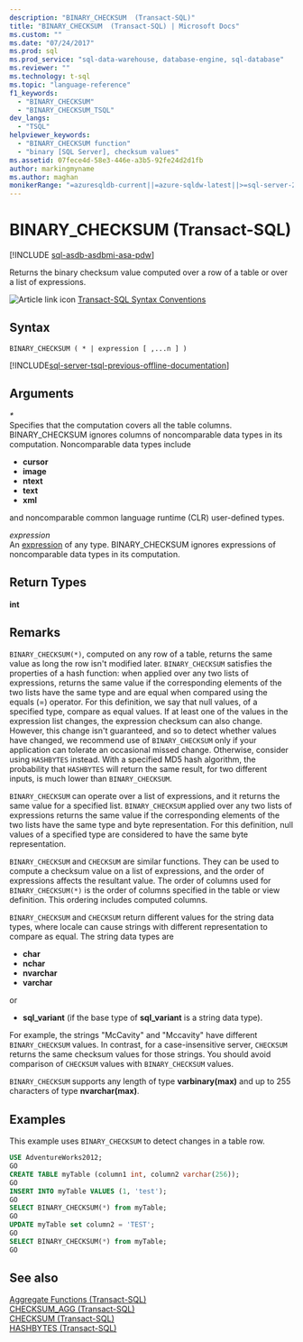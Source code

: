 ```yaml
---
description: "BINARY_CHECKSUM  (Transact-SQL)"
title: "BINARY_CHECKSUM  (Transact-SQL) | Microsoft Docs"
ms.custom: ""
ms.date: "07/24/2017"
ms.prod: sql
ms.prod_service: "sql-data-warehouse, database-engine, sql-database"
ms.reviewer: ""
ms.technology: t-sql
ms.topic: "language-reference"
f1_keywords: 
  - "BINARY_CHECKSUM"
  - "BINARY_CHECKSUM_TSQL"
dev_langs: 
  - "TSQL"
helpviewer_keywords: 
  - "BINARY_CHECKSUM function"
  - "binary [SQL Server], checksum values"
ms.assetid: 07fece4d-58e3-446e-a3b5-92fe24d2d1fb
author: markingmyname
ms.author: maghan
monikerRange: "=azuresqldb-current||=azure-sqldw-latest||>=sql-server-2016||=sqlallproducts-allversions||>=sql-server-linux-2017||=azuresqldb-mi-current"
---
```

# BINARY_CHECKSUM  (Transact-SQL)
[!INCLUDE [sql-asdb-asdbmi-asa-pdw](../../includes/applies-to-version/sql-asdb-asdbmi-asa.md)]

Returns the binary checksum value computed over a row of a table or over a list of expressions.
  
![Article link icon](../../database-engine/configure-windows/media/topic-link.gif "Article link icon") [Transact-SQL Syntax Conventions](../../t-sql/language-elements/transact-sql-syntax-conventions-transact-sql.md)
  
## Syntax  
  
```syntaxsql
BINARY_CHECKSUM ( * | expression [ ,...n ] )   
```  
  
[!INCLUDE[sql-server-tsql-previous-offline-documentation](../../includes/sql-server-tsql-previous-offline-documentation.md)]

## Arguments
*\**  
Specifies that the computation covers all the table columns. BINARY_CHECKSUM ignores columns of noncomparable data types in its computation. Noncomparable data types include  
* **cursor**  
* **image**  
* **ntext**  
* **text**  
* **xml**  

and noncomparable common language runtime (CLR) user-defined types.
  
*expression*  
An [expression](../../t-sql/language-elements/expressions-transact-sql.md) of any type. BINARY_CHECKSUM ignores expressions of noncomparable data types in its computation.

## Return Types  
 **int**
  
## Remarks  
`BINARY_CHECKSUM(*)`, computed on any row of a table, returns the same value as long the row isn't modified later. `BINARY_CHECKSUM` satisfies the properties of a hash function: when applied over any two lists of expressions, returns the same value if the corresponding elements of the two lists have the same type and are equal when compared using the equals (=) operator. For this definition, we say that null values, of a specified type, compare as equal values. If at least one of the values in the expression list changes, the expression checksum can also change. However, this change isn't guaranteed, and so to detect whether values have changed, we recommend use of `BINARY_CHECKSUM` only if your application can tolerate an occasional missed change. Otherwise, consider using `HASHBYTES` instead. With a specified MD5 hash algorithm, the probability that `HASHBYTES` will return the same result, for two different inputs, is much lower than `BINARY_CHECKSUM`.
  
`BINARY_CHECKSUM` can operate over a list of expressions, and it returns the same value for a specified list. `BINARY_CHECKSUM` applied over any two lists of expressions returns the same value if the corresponding elements of the two lists have the same type and byte representation. For this definition, null values of a specified type are considered to have the same byte representation.
  
`BINARY_CHECKSUM` and `CHECKSUM` are similar functions. They can be used to compute a checksum value on a list of expressions, and the order of expressions affects the resultant value. The order of columns used for `BINARY_CHECKSUM(*)` is the order of columns specified in the table or view definition. This ordering includes computed columns.
  
`BINARY_CHECKSUM` and `CHECKSUM` return different values for the string data types, where locale can cause strings with different representation to compare as equal. The string data types are  

* **char**  
* **nchar**  
* **nvarchar**  
* **varchar**  

or  

* **sql_variant** (if the base type of **sql_variant** is a string data type).  
  
For example, the strings "McCavity" and "Mccavity" have different `BINARY_CHECKSUM` values. In contrast, for a case-insensitive server, `CHECKSUM` returns the same checksum values for those strings. You should avoid comparison of `CHECKSUM` values with `BINARY_CHECKSUM` values.
 
`BINARY_CHECKSUM` supports any length of type **varbinary(max)** and up to 255 characters of type **nvarchar(max)**.
  
## Examples  
This example uses `BINARY_CHECKSUM` to detect changes in a table row.
  
```sql
USE AdventureWorks2012;  
GO  
CREATE TABLE myTable (column1 int, column2 varchar(256));  
GO  
INSERT INTO myTable VALUES (1, 'test');  
GO  
SELECT BINARY_CHECKSUM(*) from myTable;  
GO  
UPDATE myTable set column2 = 'TEST';  
GO  
SELECT BINARY_CHECKSUM(*) from myTable;  
GO  
```  
  
## See also
[Aggregate Functions &#40;Transact-SQL&#41;](../../t-sql/functions/aggregate-functions-transact-sql.md)  
[CHECKSUM_AGG &#40;Transact-SQL&#41;](../../t-sql/functions/checksum-agg-transact-sql.md)  
[CHECKSUM &#40;Transact-SQL&#41;](../../t-sql/functions/checksum-transact-sql.md)  
[HASHBYTES &#40;Transact-SQL&#41;](../../t-sql/functions/hashbytes-transact-sql.md)  
  
  
